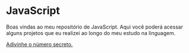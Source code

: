 # JavaScript
Boas vindas ao meu repositório de JavaScript. Aqui você poderá acessar alguns projetos que eu realizei ao longo do meu estudo na linguagem.

<a href = "https://jocamotta1.github.io/JavaScript/projeto-numero-secreto" target = "_blank">Adivinhe o número secreto.